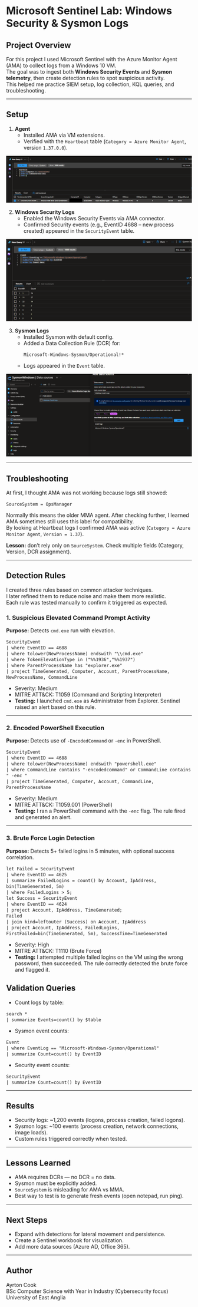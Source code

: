 # Microsoft Sentinel Lab: Windows Security & Sysmon Logs

## Project Overview
For this project I used Microsoft Sentinel with the Azure Monitor Agent (AMA) to collect logs from a Windows 10 VM.  
The goal was to ingest both **Windows Security Events** and **Sysmon telemetry**, then create detection rules to spot suspicious activity.  
This helped me practice SIEM setup, log collection, KQL queries, and troubleshooting.

---

## Setup

1. **Agent**  
   - Installed AMA via VM extensions.  
   - Verified with the `Heartbeat` table (`Category = Azure Monitor Agent`, version `1.37.0.0`).
  
![AMA Heartbeat](images/heartbeat.png)

2. **Windows Security Logs**  
   - Enabled the Windows Security Events via AMA connector.  
   - Confirmed Security events (e.g., EventID 4688 – new process created) appeared in the `SecurityEvent` table.

![Security Events Ingestion](images/securityevent_ingestion.png)

3. **Sysmon Logs**  
   - Installed Sysmon with default config.  
   - Added a Data Collection Rule (DCR) for:  
     ```
     Microsoft-Windows-Sysmon/Operational!*
     ```
   - Logs appeared in the `Event` table.
   
![Sysmon Ingestion](images/sysmondcr.png)

---

## Troubleshooting

At first, I thought AMA was not working because logs still showed:

```
SourceSystem = OpsManager
```

Normally this means the older MMA agent. After checking further, I learned AMA sometimes still uses this label for compatibility.  
By looking at Heartbeat logs I confirmed AMA was active (`Category = Azure Monitor Agent`, `Version = 1.37`).  

**Lesson:** don’t rely only on `SourceSystem`. Check multiple fields (Category, Version, DCR assignment).

---

## Detection Rules

I created three rules based on common attacker techniques.  
I later refined them to reduce noise and make them more realistic.  
Each rule was tested manually to confirm it triggered as expected.

### 1. Suspicious Elevated Command Prompt Activity
**Purpose:** Detects `cmd.exe` run with elevation.  
```kql
SecurityEvent
| where EventID == 4688
| where tolower(NewProcessName) endswith "\\cmd.exe"
| where TokenElevationType in ("%%1936","%%1937")
| where ParentProcessName has "explorer.exe"
| project TimeGenerated, Computer, Account, ParentProcessName, NewProcessName, CommandLine
```
- Severity: Medium  
- MITRE ATT&CK: T1059 (Command and Scripting Interpreter)  
- **Testing:** I launched `cmd.exe` as Administrator from Explorer. Sentinel raised an alert based on this rule.

---

### 2. Encoded PowerShell Execution
**Purpose:** Detects use of `-EncodedCommand` or `-enc` in PowerShell.  
```kql
SecurityEvent
| where EventID == 4688
| where tolower(NewProcessName) endswith "powershell.exe"
| where CommandLine contains "-encodedcommand" or CommandLine contains " -enc "
| project TimeGenerated, Computer, Account, CommandLine, ParentProcessName
```
- Severity: Medium  
- MITRE ATT&CK: T1059.001 (PowerShell)  
- **Testing:** I ran a PowerShell command with the `-enc` flag. The rule fired and generated an alert.

---

### 3. Brute Force Login Detection
**Purpose:** Detects 5+ failed logins in 5 minutes, with optional success correlation.  
```kql
let Failed = SecurityEvent
| where EventID == 4625
| summarize FailedLogins = count() by Account, IpAddress, bin(TimeGenerated, 5m)
| where FailedLogins > 5;
let Success = SecurityEvent
| where EventID == 4624
| project Account, IpAddress, TimeGenerated;
Failed
| join kind=leftouter (Success) on Account, IpAddress
| project Account, IpAddress, FailedLogins, FirstFailed=bin(TimeGenerated, 5m), SuccessTime=TimeGenerated
```
- Severity: High  
- MITRE ATT&CK: T1110 (Brute Force)  
- **Testing:** I attempted multiple failed logins on the VM using the wrong password, then succeeded. The rule correctly detected the brute force and flagged it.

## Validation Queries

- Count logs by table:
```kql
search *
| summarize Events=count() by $table
```

- Sysmon event counts:
```kql
Event
| where EventLog == "Microsoft-Windows-Sysmon/Operational"
| summarize Count=count() by EventID
```

- Security event counts:
```kql
SecurityEvent
| summarize Count=count() by EventID
```

---

## Results
- Security logs: ~1,200 events (logons, process creation, failed logons).  
- Sysmon logs: ~100 events (process creation, network connections, image loads).  
- Custom rules triggered correctly when tested.  

---

## Lessons Learned
- AMA requires DCRs — no DCR = no data.  
- Sysmon must be explicitly added.  
- `SourceSystem` is misleading for AMA vs MMA.  
- Best way to test is to generate fresh events (open notepad, run ping).  

---

## Next Steps
- Expand with detections for lateral movement and persistence.  
- Create a Sentinel workbook for visualization.  
- Add more data sources (Azure AD, Office 365).  

---

## Author
Ayrton Cook  
BSc Computer Science with Year in Industry (Cybersecurity focus)  
University of East Anglia  
